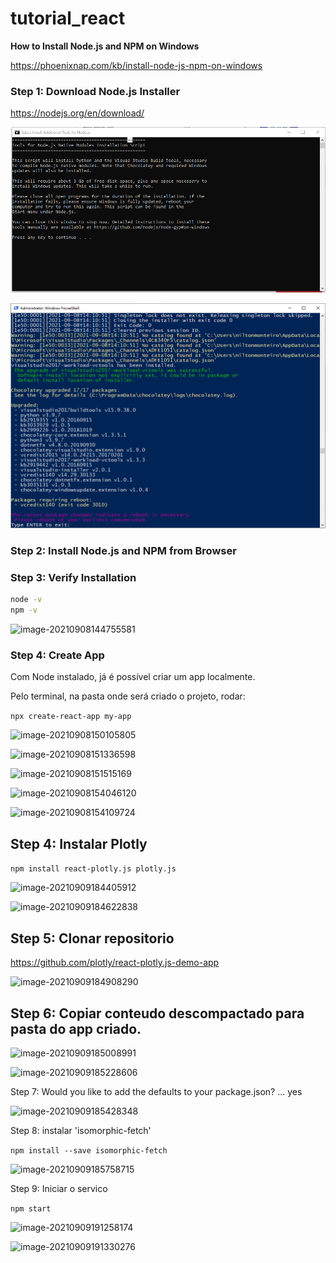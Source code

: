 # tutorial_react



**How to Install Node.js and NPM on Windows**

https://phoenixnap.com/kb/install-node-js-npm-on-windows

### Step 1: Download Node.js Installer

https://nodejs.org/en/download/

![image-20210908135739596](https://github.com/niltonmalves/tutorial_react/blob/main/imagens/image-20210908135739596.png?raw=true)



![image-20210908141306541](https://github.com/niltonmalves/tutorial_react/blob/main/imagens/image-20210908141306541.png?raw=True)

### Step 2: Install Node.js and NPM from Browser

### Step 3: Verify Installation

```bash
node -v
npm -v
```

![image-20210908144755581](C:\Users\niltonmonteiro\Documents\GitHub\tutorial_react\imagens\image-20210908144755581.png)



### Step 4: Create App

Com Node instalado, já é possível criar um app localmente.

Pelo terminal, na pasta onde será criado o projeto, rodar:

`npx create-react-app my-app`

![image-20210908150105805](C:\Users\niltonmonteiro\Documents\GitHub\tutorial_react\imagens\image-20210908150105805.png)

![image-20210908151336598](C:\Users\niltonmonteiro\Documents\GitHub\tutorial_react\imagens\image-20210908151336598.png)

![image-20210908151515169](C:\Users\niltonmonteiro\Documents\GitHub\tutorial_react\imagens\image-20210908151515169.png)

![image-20210908154046120](C:\Users\niltonmonteiro\Documents\GitHub\tutorial_react\imagens\image-20210908154046120.png)

![image-20210908154109724](C:\Users\niltonmonteiro\Documents\GitHub\tutorial_react\imagens\image-20210908154109724.png)



## Step 4: Instalar Plotly

`npm install react-plotly.js plotly.js`

![image-20210909184405912](C:\Users\niltonmonteiro\Documents\GitHub\tutorial_react\imagens\image-20210909184405912.png)

![image-20210909184622838](C:\Users\niltonmonteiro\Documents\GitHub\tutorial_react\imagens\image-20210909184622838.png)



## Step 5: Clonar repositorio

https://github.com/plotly/react-plotly.js-demo-app

![image-20210909184908290](C:\Users\niltonmonteiro\Documents\GitHub\tutorial_react\imagens\image-20210909184908290.png)



## Step 6: Copiar conteudo descompactado para pasta do app criado.

![image-20210909185008991](C:\Users\niltonmonteiro\Documents\GitHub\tutorial_react\imagens\image-20210909185008991.png)

![image-20210909185228606](C:\Users\niltonmonteiro\Documents\GitHub\tutorial_react\imagens\image-20210909185228606.png)

Step 7: Would you like to add the defaults to your package.json? ... yes

![image-20210909185428348](C:\Users\niltonmonteiro\AppData\Roaming\Typora\typora-user-images\image-20210909185428348.png)

Step 8: instalar 'isomorphic-fetch'

`npm install --save isomorphic-fetch`

![image-20210909185758715](C:\Users\niltonmonteiro\Documents\GitHub\tutorial_react\imagens\image-20210909185758715.png)

Step 9: Iniciar o servico

`npm start`

![image-20210909191258174](C:\Users\niltonmonteiro\Documents\GitHub\tutorial_react\imagens\image-20210909191258174.png)



![image-20210909191330276](C:\Users\niltonmonteiro\Documents\GitHub\tutorial_react\imagens\image-20210909191330276.png)
